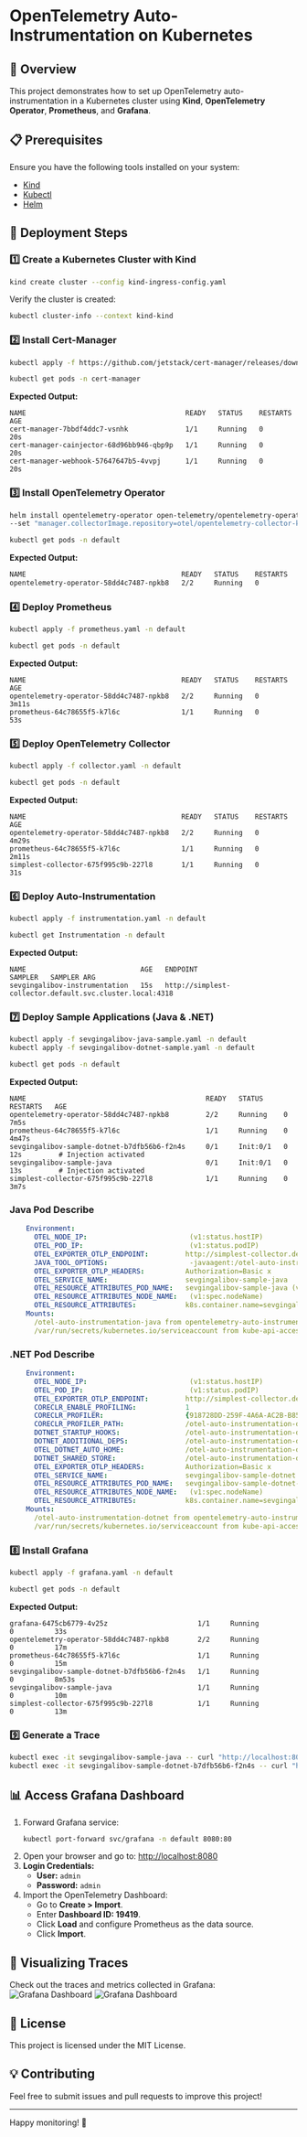 # OpenTelemetry Auto-Instrumentation on Kubernetes

## 📌 Overview
This project demonstrates how to set up OpenTelemetry auto-instrumentation in a Kubernetes cluster using **Kind**, **OpenTelemetry Operator**, **Prometheus**, and **Grafana**.

## 📋 Prerequisites
Ensure you have the following tools installed on your system:
- [Kind](https://kind.sigs.k8s.io/)
- [Kubectl](https://kubernetes.io/docs/tasks/tools/)
- [Helm](https://helm.sh/)

## 🚀 Deployment Steps

### 1️⃣ Create a Kubernetes Cluster with Kind
```sh
kind create cluster --config kind-ingress-config.yaml
```
Verify the cluster is created:
```sh
kubectl cluster-info --context kind-kind
```

### 2️⃣ Install Cert-Manager
```sh
kubectl apply -f https://github.com/jetstack/cert-manager/releases/download/v1.7.1/cert-manager.yaml
```
```sh
kubectl get pods -n cert-manager
```
**Expected Output:**
```
NAME                                       READY   STATUS    RESTARTS   AGE
cert-manager-7bbdf4ddc7-vsnhk              1/1     Running   0          20s
cert-manager-cainjector-68d96bb946-qbp9p   1/1     Running   0          20s
cert-manager-webhook-57647647b5-4vvpj      1/1     Running   0          20s
```

### 3️⃣ Install OpenTelemetry Operator
```sh
helm install opentelemetry-operator open-telemetry/opentelemetry-operator \
--set "manager.collectorImage.repository=otel/opentelemetry-collector-k8s"
```
```sh
kubectl get pods -n default

```
**Expected Output:**
```sh
NAME                                      READY   STATUS    RESTARTS   AGE
opentelemetry-operator-58dd4c7487-npkb8   2/2     Running   0          100s
```

### 4️⃣ Deploy Prometheus
```sh
kubectl apply -f prometheus.yaml -n default
```
```sh
kubectl get pods -n default
```
**Expected Output:**
```
NAME                                      READY   STATUS    RESTARTS   AGE
opentelemetry-operator-58dd4c7487-npkb8   2/2     Running   0          3m11s
prometheus-64c78655f5-k7l6c               1/1     Running   0          53s
```

### 5️⃣ Deploy OpenTelemetry Collector
```sh
kubectl apply -f collector.yaml -n default
```
```sh
kubectl get pods -n default
```
**Expected Output:**
```
NAME                                      READY   STATUS    RESTARTS   AGE
opentelemetry-operator-58dd4c7487-npkb8   2/2     Running   0          4m29s
prometheus-64c78655f5-k7l6c               1/1     Running   0          2m11s
simplest-collector-675f995c9b-227l8       1/1     Running   0          31s
```

### 6️⃣ Deploy Auto-Instrumentation
```sh
kubectl apply -f instrumentation.yaml -n default
```
```sh
kubectl get Instrumentation -n default
```
**Expected Output:**
```
NAME                            AGE   ENDPOINT                                                   SAMPLER   SAMPLER ARG
sevgingalibov-instrumentation   15s   http://simplest-collector.default.svc.cluster.local:4318
```

### 7️⃣ Deploy Sample Applications (Java & .NET)
```sh
kubectl apply -f sevgingalibov-java-sample.yaml -n default
kubectl apply -f sevgingalibov-dotnet-sample.yaml -n default
```
```sh
kubectl get pods -n default
```
**Expected Output:**
```
NAME                                            READY   STATUS     RESTARTS   AGE
opentelemetry-operator-58dd4c7487-npkb8         2/2     Running    0          7m5s
prometheus-64c78655f5-k7l6c                     1/1     Running    0          4m47s
sevgingalibov-sample-dotnet-b7dfb56b6-f2n4s     0/1     Init:0/1   0          12s         # Injection activated
sevgingalibov-sample-java                       0/1     Init:0/1   0          13s         # Injection activated
simplest-collector-675f995c9b-227l8             1/1     Running    0          3m7s
```
### Java Pod Describe
```yaml
    Environment:
      OTEL_NODE_IP:                         (v1:status.hostIP)
      OTEL_POD_IP:                          (v1:status.podIP)
      OTEL_EXPORTER_OTLP_ENDPOINT:         http://simplest-collector.default.svc.cluster.local:4317
      JAVA_TOOL_OPTIONS:                    -javaagent:/otel-auto-instrumentation-java/javaagent.jar
      OTEL_EXPORTER_OTLP_HEADERS:          Authorization=Basic x
      OTEL_SERVICE_NAME:                   sevgingalibov-sample-java
      OTEL_RESOURCE_ATTRIBUTES_POD_NAME:   sevgingalibov-sample-java (v1:metadata.name)
      OTEL_RESOURCE_ATTRIBUTES_NODE_NAME:   (v1:spec.nodeName)
      OTEL_RESOURCE_ATTRIBUTES:            k8s.container.name=sevgingalibov-sample-java,k8s.namespace.name=default,k8s.node.name=$(OTEL_RESOURCE_ATTRIBUTES_NODE_NAME),k8s.pod.name=$(OTEL_RESOURCE_ATTRIBUTES_POD_NAME),service.instance.id=default.$(OTEL_RESOURCE_ATTRIBUTES_POD_NAME).sevgingalibov-sample-java,service.version=main
    Mounts:
      /otel-auto-instrumentation-java from opentelemetry-auto-instrumentation-java (rw)
      /var/run/secrets/kubernetes.io/serviceaccount from kube-api-access-b496g (ro)
```

### .NET Pod Describe
```yaml
    Environment:
      OTEL_NODE_IP:                         (v1:status.hostIP)
      OTEL_POD_IP:                          (v1:status.podIP)
      OTEL_EXPORTER_OTLP_ENDPOINT:         http://simplest-collector.default.svc.cluster.local:4318
      CORECLR_ENABLE_PROFILING:            1
      CORECLR_PROFILER:                    {918728DD-259F-4A6A-AC2B-B85E1B658318}
      CORECLR_PROFILER_PATH:               /otel-auto-instrumentation-dotnet/linux-x64/OpenTelemetry.AutoInstrumentation.Native.so
      DOTNET_STARTUP_HOOKS:                /otel-auto-instrumentation-dotnet/net/OpenTelemetry.AutoInstrumentation.StartupHook.dll
      DOTNET_ADDITIONAL_DEPS:              /otel-auto-instrumentation-dotnet/AdditionalDeps
      OTEL_DOTNET_AUTO_HOME:               /otel-auto-instrumentation-dotnet
      DOTNET_SHARED_STORE:                 /otel-auto-instrumentation-dotnet/store
      OTEL_EXPORTER_OTLP_HEADERS:          Authorization=Basic x
      OTEL_SERVICE_NAME:                   sevgingalibov-sample-dotnet
      OTEL_RESOURCE_ATTRIBUTES_POD_NAME:   sevgingalibov-sample-dotnet-b7dfb56b6-f2n4s (v1:metadata.name)
      OTEL_RESOURCE_ATTRIBUTES_NODE_NAME:   (v1:spec.nodeName)
      OTEL_RESOURCE_ATTRIBUTES:            k8s.container.name=sevgingalibov-sample-dotnet,k8s.deployment.name=sevgingalibov-sample-dotnet,k8s.namespace.name=default,k8s.node.name=$(OTEL_RESOURCE_ATTRIBUTES_NODE_NAME),k8s.pod.name=$(OTEL_RESOURCE_ATTRIBUTES_POD_NAME),k8s.replicaset.name=sevgingalibov-sample-dotnet-b7dfb56b6,service.instance.id=default.$(OTEL_RESOURCE_ATTRIBUTES_POD_NAME).sevgingalibov-sample-dotnet,service.version=development-r15
    Mounts:
      /otel-auto-instrumentation-dotnet from opentelemetry-auto-instrumentation-dotnet (rw)
      /var/run/secrets/kubernetes.io/serviceaccount from kube-api-access-cj8mv (ro)
```

### 8️⃣ Install Grafana
```sh
kubectl apply -f grafana.yaml -n default
```
```sh
kubectl get pods -n default

```
**Expected Output:**
```
grafana-6475cb6779-4v25z                      1/1     Running             0          33s
opentelemetry-operator-58dd4c7487-npkb8       2/2     Running             0          17m
prometheus-64c78655f5-k7l6c                   1/1     Running             0          15m
sevgingalibov-sample-dotnet-b7dfb56b6-f2n4s   1/1     Running             0          8m53s
sevgingalibov-sample-java                     1/1     Running             0          10m
simplest-collector-675f995c9b-227l8           1/1     Running             0          13m
```

### 9️⃣ Generate a Trace
```sh
kubectl exec -it sevgingalibov-sample-java -- curl "http://localhost:8080"
kubectl exec -it sevgingalibov-sample-dotnet-b7dfb56b6-f2n4s -- curl "http://localhost/healtcheck/ping"
```

## 📊 Access Grafana Dashboard
1. Forward Grafana service:
   ```sh
   kubectl port-forward svc/grafana -n default 8080:80
   ```
2. Open your browser and go to: [http://localhost:8080](http://localhost:8080)
3. **Login Credentials:**
   - **User:** `admin`
   - **Password:** `admin`
4. Import the OpenTelemetry Dashboard:
   - Go to **Create > Import**.
   - Enter **Dashboard ID: 19419**.
   - Click **Load** and configure Prometheus as the data source.
   - Click **Import**.

## 🎉 Visualizing Traces
Check out the traces and metrics collected in Grafana:
![Grafana Dashboard](https://i.imgur.com/DND8a2g.png)
![Grafana Dashboard](https://i.imgur.com/6pmOvGT.png)


## 📜 License
This project is licensed under the MIT License.

## 💡 Contributing
Feel free to submit issues and pull requests to improve this project!

---
Happy monitoring! 🚀
